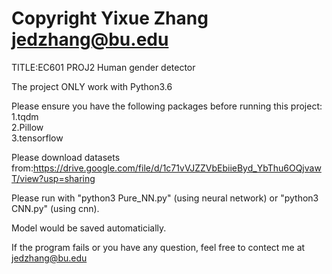 # Copyright Yixue Zhang jedzhang@bu.edu  
TITLE:EC601 PROJ2 Human gender detector

The project ONLY work with Python3.6  

Please ensure you have the following packages before running this project:  
1.tqdm  
2.Pillow  
3.tensorflow

Please download datasets from:https://drive.google.com/file/d/1c71vVJZZVbEbiieByd_YbThu6OQjvawT/view?usp=sharing

Please run with "python3 Pure_NN.py" (using neural network) or "python3 CNN.py" (using cnn).

Model would be saved automaticially.

If the program fails or you have any question, feel free to contect me at jedzhang@bu.edu
